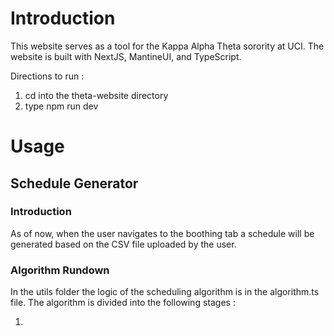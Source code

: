 # Introduction

This website serves as a tool for the Kappa Alpha Theta sorority at UCI. The website is built with NextJS, MantineUI, and TypeScript.

Directions to run :

1. cd into the theta-website directory
2. type npm run dev

# Usage

## Schedule Generator

### Introduction

As of now, when the user navigates to the boothing tab a schedule will be generated based on the CSV file uploaded by the user.

### Algorithm Rundown

In the utils folder the logic of the scheduling algorithm is in the algorithm.ts file. The algorithm is divided into the following stages :

1.
